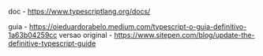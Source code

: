 doc - https://www.typescriptlang.org/docs/

guia - https://oieduardorabelo.medium.com/typescript-o-guia-definitivo-1a63b04259cc
versao original - https://www.sitepen.com/blog/update-the-definitive-typescript-guide
